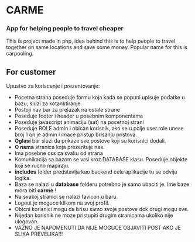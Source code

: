 # CARME

### App for helping people to travel cheaper

This is project made in php, idea behind this is to help people to travel together on same locations and save some
money. Popular name for this is carpooling.

## For customer

Upustvo za koriscenje i prezentovanje:

* Pocetna strana poseduje formu koja kada se popuni upisuje podatke u bazu, sluzi za kotanktiranje.
* Postoji nav bar za prelazak na ostale strane
* Poseduje footer i header u posebnim komponentama
* Poseduje javascript animaciju (sat) na pocetnoj strani
* Poseduje ROLE admin i obican korisnik, ako se u polje user.role unese broj 1 on je admin i imace pristup brisanju
  postova.
* **Oglasi** bar sluzi da prikaze sve postove koji su korisnici dodali.
* **O nama** stranica koja prezentuje nas.
* Ima posebne css za svaku od strana
* Komunikacija sa bazom se vrsi kroz DATABASE klasu. Poseduje objekte koji se rucno mapiraju.
* **includes** folder predstavlja kao backend cele aplikacije tu se odvija logika.
* Baza se nalazi u **database** folderu potrebno je samo ubaciti je. Ime baze mora biti **carme** !
* Na svakoj stranici se nalazi favicon u baru.
* Logout je moguce klikom na svoj profil.
* Obicni korisnici mogu da brisu samo svoje postove dok drugi mogu sve.
* Nijedan korisnik ne moze pristupiti drugim stranicama ukoliko nije ulogovan.
* VAZNO JE NAPOMENUTI DA NIJE MOGUCE OBJAVITI POST AKO JE SLIKA PREVELIKA!!!